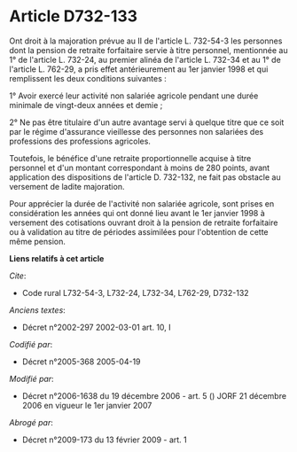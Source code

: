 # Article D732-133

Ont droit à la majoration prévue au II de l'article L. 732-54-3 les personnes dont la pension de retraite forfaitaire servie
à titre personnel, mentionnée au 1° de l'article L. 732-24, au premier alinéa de l'article L. 732-34 et au 1° de l'article L.
762-29, a pris effet antérieurement au 1er janvier 1998 et qui remplissent les deux conditions suivantes :

1° Avoir exercé leur activité non salariée agricole pendant une durée minimale de vingt-deux années et demie ;

2° Ne pas être titulaire d'un autre avantage servi à quelque titre que ce soit par le régime d'assurance vieillesse des
personnes non salariées des professions des professions agricoles.

Toutefois, le bénéfice d'une retraite proportionnelle acquise à titre personnel et d'un montant correspondant à moins de 280
points, avant application des dispositions de l'article D. 732-132, ne fait pas obstacle au versement de ladite majoration.

Pour apprécier la durée de l'activité non salariée agricole, sont prises en considération les années qui ont donné lieu avant
le 1er janvier 1998 à versement des cotisations ouvrant droit à la pension de retraite forfaitaire ou à validation au titre
de périodes assimilées pour l'obtention de cette même pension.

**Liens relatifs à cet article**

_Cite_:

  - Code rural L732-54-3, L732-24, L732-34, L762-29, D732-132

_Anciens textes_:

  - Décret n°2002-297 2002-03-01 art. 10, I

_Codifié par_:

  - Décret n°2005-368 2005-04-19

_Modifié par_:

  - Décret n°2006-1638 du 19 décembre 2006 - art. 5 () JORF 21 décembre 2006 en vigueur  le 1er janvier 2007

_Abrogé par_:

  - Décret n°2009-173 du 13 février 2009 - art. 1
